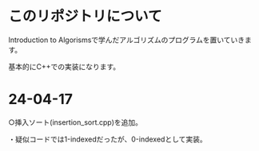 # このリポジトリについて
Introduction to Algorismsで学んだアルゴリズムのプログラムを置いていきます。

基本的にC++での実装になります。
# 24-04-17
○挿入ソート(insertion_sort.cpp)を追加。

・疑似コードでは1-indexedだったが、0-indexedとして実装。
